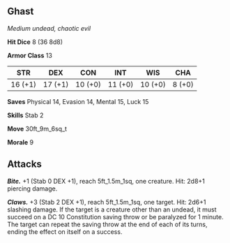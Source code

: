 ## Ghast

*Medium undead, chaotic evil*

**Hit Dice** 8 (36 8d8)

**Armor Class** 13

| STR     | DEX     | CON     | INT     | WIS     | CHA     |
|---------|---------|---------|---------|---------|---------|
| 16 (+1) | 17 (+1) | 10 (+0) | 11 (+0) | 10 (+0) |  8 (+0) |

**Saves** Physical 14, Evasion 14, Mental 15, Luck 15

**Skills** Stab 2

**Move** 30ft_9m_6sq_t

**Morale** 9

## Attacks

***Bite.*** +1 (Stab 0 DEX +1), reach 5ft_1.5m_1sq, one creature. Hit: 2d8+1 piercing damage.

***Claws.*** +3 (Stab 2 DEX +1), reach 5ft_1.5m_1sq, one target. Hit: 2d6+1 slashing damage. If the target is a creature other than an undead, it must succeed on a DC 10 Constitution saving throw or be paralyzed for 1 minute. The target can repeat the saving throw at the end of each of its turns, ending the effect on itself on a success.

